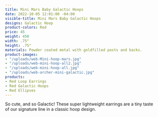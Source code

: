 ```yaml
---
title: Mini Mars Baby Galactic Hoops
date: 2022-10-05 12:01:00 -04:00
visible-title: Mini Mars Baby Galactic Hoops
designs: Galactic Hoop
product-colors: Red
price: 45
weight: 450
width: .75"
height: .75"
materials: Powder coated metal with goldfilled posts and backs.
product-images:
- "/uploads/web-Mini-hoop-mars.jpg"
- "/uploads/web-mini-hoop-all2.jpg"
- "/uploads/web-mini-hoop-all.jpg"
- "/uploads/web-archer-mini-galactic.jpg"
products:
- Red Loop Earrings
- Red Galactic Hoops
- Red Ellipses
---
```


So cute, and so Galactic! These super lightweight earrings are a tiny taste of our signature line in a classic hoop design. 